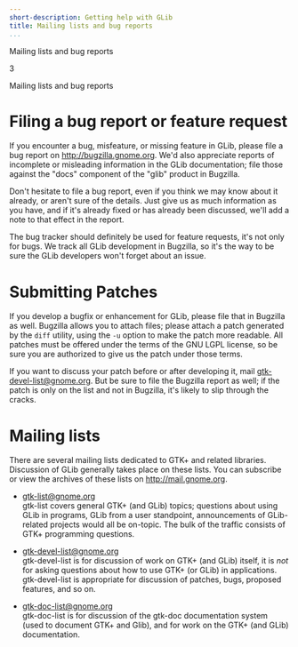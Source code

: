 ```yaml
---
short-description: Getting help with GLib
title: Mailing lists and bug reports
...
```


Mailing lists and bug reports

3

Mailing lists and bug reports

# Filing a bug report or feature request

If you encounter a bug, misfeature, or missing feature in GLib, please
file a bug report on <http://bugzilla.gnome.org>. We'd also appreciate
reports of incomplete or misleading information in the GLib
documentation; file those against the "docs" component of the "glib"
product in Bugzilla.

Don't hesitate to file a bug report, even if you think we may know about
it already, or aren't sure of the details. Just give us as much
information as you have, and if it's already fixed or has already been
discussed, we'll add a note to that effect in the report.

The bug tracker should definitely be used for feature requests, it's not
only for bugs. We track all GLib development in Bugzilla, so it's the
way to be sure the GLib developers won't forget about an issue.

# Submitting Patches

If you develop a bugfix or enhancement for GLib, please file that in
Bugzilla as well. Bugzilla allows you to attach files; please attach a
patch generated by the `diff` utility, using the `-u` option to make the
patch more readable. All patches must be offered under the terms of the
GNU LGPL license, so be sure you are authorized to give us the patch
under those terms.

If you want to discuss your patch before or after developing it, mail
<gtk-devel-list@gnome.org>. But be sure to file the Bugzilla report as
well; if the patch is only on the list and not in Bugzilla, it's likely
to slip through the cracks.

# Mailing lists

There are several mailing lists dedicated to GTK+ and related libraries.
Discussion of GLib generally takes place on these lists. You can
subscribe or view the archives of these lists on
<http://mail.gnome.org>.

  - <gtk-list@gnome.org>  
    gtk-list covers general GTK+ (and GLib) topics; questions about
    using GLib in programs, GLib from a user standpoint, announcements
    of GLib-related projects would all be on-topic. The bulk of the
    traffic consists of GTK+ programming questions.

  - <gtk-devel-list@gnome.org>  
    gtk-devel-list is for discussion of work on GTK+ (and GLib) itself,
    it is *not* for asking questions about how to use GTK+ (or GLib) in
    applications. gtk-devel-list is appropriate for discussion of
    patches, bugs, proposed features, and so on.

  - <gtk-doc-list@gnome.org>  
    gtk-doc-list is for discussion of the gtk-doc documentation system
    (used to document GTK+ and Glib), and for work on the GTK+ (and
    GLib) documentation.
